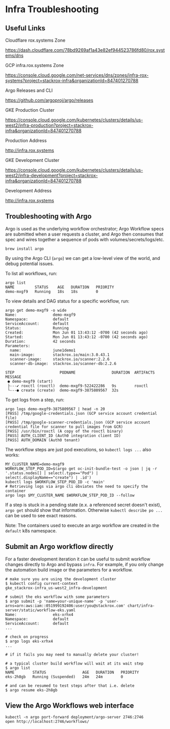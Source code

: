 # Infra Troubleshooting

## Useful Links

Cloudflare rox.systems Zone

https://dash.cloudflare.com/78bd9269af1a43e82ef944523786fd80/rox.systems/dns

GCP infra.rox.systems Zone

https://console.cloud.google.com/net-services/dns/zones/infra-rox-systems?project=stackrox-infra&organizationId=847401270788

Argo Releases and CLI

https://github.com/argoproj/argo/releases

GKE Production Cluster

https://console.cloud.google.com/kubernetes/clusters/details/us-west2/infra-production?project=stackrox-infra&organizationId=847401270788

Production Address

http://infra.rox.systems

GKE Development Cluster

https://console.cloud.google.com/kubernetes/clusters/details/us-west2/infra-development?project=stackrox-infra&organizationId=847401270788

Development Address

http://infra.rox.systems

## Troubleshooting with Argo

Argo is used as the underlying workflow orchestrator; Argo Workflow specs are
submitted when a user requests a cluster, and Argo then consumes that spec and
wires together a sequence of pods with volumes/secrets/logs/etc.

`brew install argo`

By using the Argo CLI (`argo`) we can get a low-level view of the world, and
debug potential issues.

To list all workflows, run:

```
argo list
NAME         STATUS    AGE   DURATION   PRIORITY
demo-mxgf9   Running   18s   18s        0
```

To view details and DAG status for a specific workflow, run:

```
argo get demo-mxgf9 -o wide
Name:                demo-mxgf9
Namespace:           default
ServiceAccount:      default
Status:              Running
Created:             Mon Jun 01 13:43:12 -0700 (42 seconds ago)
Started:             Mon Jun 01 13:43:12 -0700 (42 seconds ago)
Duration:            42 seconds
Parameters:
  name:              june1demo1
  main-image:        stackrox.io/main:3.0.43.1
  scanner-image:     stackrox.io/scanner:2.2.6
  scanner-db-image:  stackrox.io/scanner-db:2.2.6

STEP                    PODNAME                DURATION  ARTIFACTS  MESSAGE
 ● demo-mxgf9 (start)
 ├---✔ roxctl (roxctl)  demo-mxgf9-522422286   9s        roxctl
 └---● create (create)  demo-mxgf9-3875809567  32s
```

To get logs from a step, run:

```
argo logs demo-mxgf9-3875809567 | head -n 20
[PASS] /tmp/google-credentials.json (GCP service account credential file)
[PASS] /tmp/google-scanner-credentials.json (GCP service account credential file for scanner to pull images from GCR)
[PASS] /usr/bin/roxctl (A copy of the roxctl binary)
[PASS] AUTH_CLIENT_ID (Auth0 integration client ID)
[PASS] AUTH_DOMAIN (Auth0 tenant)
```

The workflow steps are just pod executions, so `kubectl logs ...` also works:
```
MY_CLUSTER_NAME=demo-mxgf9
WORKFLOW_STEP_POD_ID=$(argo get oc-init-bundle-test -o json | jq -r '.status.nodes[] | select(.type=="Pod") | select(.displayName=="create") | .id')
kubectl logs $WORKFLOW_STEP_POD_ID -c 'main'
# Retrieving logs via argo cli obviates the need to specify the container
argo logs $MY_CLUSTER_NAME $WORKFLOW_STEP_POD_ID --follow
```

If a step is stuck in a pending state (e.x. a referenced secret doesn't exist),
`argo get` should show that information. Otherwise `kubectl describe po ...` can
be used to see exact reasons.

Note: The containers used to execute an argo workflow are created in the
`default` k8s namespace.

## Submit an Argo workflow directly

For a faster development iteration it can be useful to submit workflow changes
directly to Argo and bypass `infra`. For example, if you only change the
automation build image or the parameters for a workflow.

```
# make sure you are using the development cluster
$ kubectl config current-context
gke_stackrox-infra_us-west2_infra-development

# submit the eks workflow with some parameters
$ argo submit -p 'name=your-unique-name' -p 'user-arns=arn:aws:iam::051999192406:user/you@stackrox.com' chart/infra-server/static/workflow-eks.yaml
Name:                eks-xrhx4
Namespace:           default
ServiceAccount:      default
...

# check on progress
$ argo logs eks-xrhx4
...

# if it fails you may need to manually delete your cluster!

# a typical cluster build workflow will wait at its wait step
$ argo list
NAME        STATUS                AGE   DURATION   PRIORITY
eks-2h8gb   Running (Suspended)   24m   24m        0

# and can be resumed to test steps after that i.e. delete
$ argo resume eks-2h8gb
```

## View the Argo Workflows web interface

```
kubectl -n argo port-forward deployment/argo-server 2746:2746
open http://localhost:2746/workflows/
```
